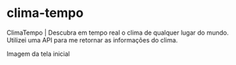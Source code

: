 # clima-tempo
ClimaTempo | Descubra em tempo real o clima de qualquer lugar do mundo.
Utilizei uma API para me retornar as informações do clima.


Imagem da tela inicial
